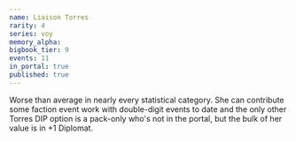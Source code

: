 ```yaml
---
name: Liaison Torres
rarity: 4
series: voy
memory_alpha:
bigbook_tier: 9
events: 11
in_portal: true
published: true
---
```


Worse than average in nearly every statistical category. She can contribute some faction event work with double-digit events to date and the only other Torres DIP option is a pack-only who's not in the portal, but the bulk of her value is in +1 Diplomat.
